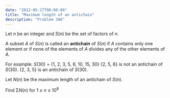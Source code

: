 ```yaml
---
date: "2012-05-27T08:00:00"
title: "Maximum length of an antichain"
description: "Problem 386"
---
```


<p>Let <var>n</var> be an integer and <var>S</var>(<var>n</var>) be the set of factors of <var>n</var>.</p>
<p>A subset <var>A</var> of <var>S</var>(<var>n</var>) is called an <b>antichain</b> of <var>S</var>(<var>n</var>) if <var>A</var> contains only one element or if none of the elements of <var>A</var> divides any of the other elements of <var>A</var>.</p>
<p>For example: <var>S</var>(30) = {1, 2, 3, 5, 6, 10, 15, 30}
{2, 5, 6} is not an antichain of <var>S</var>(30).
{2, 3, 5} is an antichain of <var>S</var>(30).</p>
<p>Let <var>N</var>(<var>n</var>) be the maximum length of an antichain of <var>S</var>(<var>n</var>).</p>
<p>Find Σ<var>N</var>(<var>n</var>) for 1 ≤ <var>n</var> ≤ 10<sup>8</sup></p>

